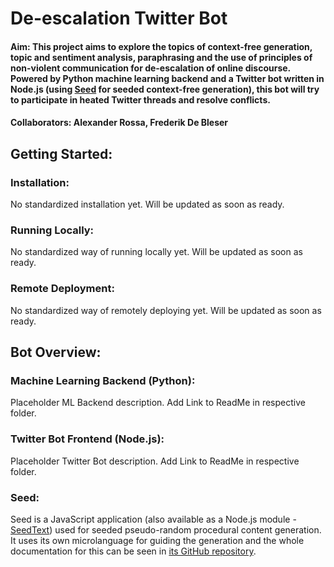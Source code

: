# De-escalation Twitter Bot
#### Aim: This project aims to explore the topics of context-free generation, topic and sentiment analysis, paraphrasing and the use of principles of non-violent communication for de-escalation of online discourse. Powered by Python machine learning backend and a Twitter bot written in Node.js (using [Seed](https://github.com/nodebox/seed "Seed GitHub Repo") for seeded context-free generation), this bot will try to participate in heated Twitter threads and resolve conflicts. 

#### Collaborators: Alexander Rossa, Frederik De Bleser

## Getting Started:
### Installation:
No standardized installation yet. Will be updated as soon as ready.

### Running Locally:
No standardized way of running locally yet. Will be updated as soon as ready.

### Remote Deployment:
No standardized way of remotely deploying yet. Will be updated as soon as ready.

## Bot Overview:

### Machine Learning Backend (Python):
Placeholder ML Backend description. Add Link to ReadMe in respective folder.

### Twitter Bot Frontend (Node.js):
Placeholder Twitter Bot description. Add Link to ReadMe in respective folder.

### Seed:
Seed is a JavaScript application (also available as a Node.js module - [SeedText](https://www.npmjs.com/package/seedtext)) used for seeded pseudo-random procedural content generation. It uses its own microlanguage for guiding the generation and the whole documentation for this can be seen in [its GitHub repository](https://github.com/nodebox/seed "Seed GitHub Repo").